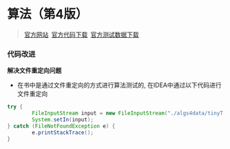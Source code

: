# 算法（第4版）

>[官方网站](http://algs4.cs.princeton.edu/home/)&ensp;[官方代码下载](http://algs4.cs.princeton.edu/code/algs4.jar)&ensp;[官方测试数据下载](http://algs4.cs.princeton.edu/code/algs4-data.zip)

### **代码改进**

**解决文件重定向问题**

- 在书中是通过文件重定向的方式进行算法测试的, 在IDEA中通过以下代码进行文件重定向

```java
try {
        FileInputStream input = new FileInputStream("./algs4data/tinyT.txt");
        System.setIn(input);
} catch (FileNotFoundException e) {
        e.printStackTrace();
}
```